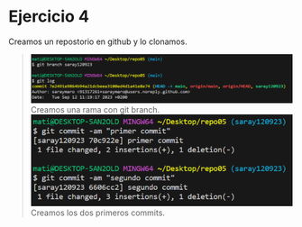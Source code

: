 # Ejercicio 4
Creamos un repostorio en github y lo clonamos.
>![Alt text](img/1.png)
Creamos una rama con git branch.
>![Alt text](img/2.png)
Creamos los dos primeros commits.
